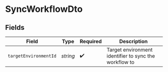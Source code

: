 # SyncWorkflowDto


## Fields

| Field                                                 | Type                                                  | Required                                              | Description                                           |
| ----------------------------------------------------- | ----------------------------------------------------- | ----------------------------------------------------- | ----------------------------------------------------- |
| `targetEnvironmentId`                                 | *string*                                              | :heavy_check_mark:                                    | Target environment identifier to sync the workflow to |